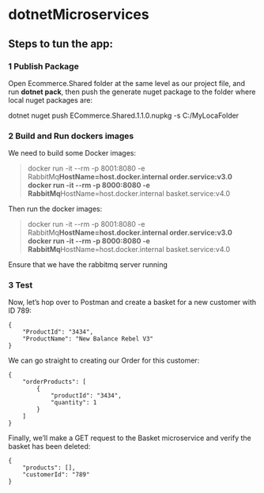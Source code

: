 # dotnetMicroservices

## Steps to tun the app:

### 1 Publish Package

Open Ecommerce.Shared folder at the same level as our project file, and run **dotnet pack**, then push the generate nuget package to the folder where local nuget packages are:

dotnet nuget push ECommerce.Shared.1.1.0.nupkg -s C:/MyLocaFolder

### 2 Build and Run dockers images

We need to build some Docker images:

> docker run -it --rm -p 8001:8080 -e RabbitMq**HostName=host.docker.internal order.service:v3.0
> docker run -it --rm -p 8000:8080 -e RabbitMq**HostName=host.docker.internal basket.service:v4.0

Then run the docker images:

> docker run -it --rm -p 8001:8080 -e RabbitMq**HostName=host.docker.internal order.service:v3.0
> docker run -it --rm -p 8000:8080 -e RabbitMq**HostName=host.docker.internal basket.service:v4.0

Ensure that we have the rabbitmq server running

### 3 Test

Now, let’s hop over to Postman and create a basket for a new customer with ID 789:

```
{
    "ProductId": "3434",
    "ProductName": "New Balance Rebel V3"
}
```

We can go straight to creating our Order for this customer:

```
{
    "orderProducts": [
        {
            "productId": "3434",
            "quantity": 1
        }
    ]
}
```

Finally, we’ll make a GET request to the Basket microservice and verify the basket has been deleted:

```
{
    "products": [],
    "customerId": "789"
}
```
